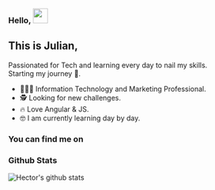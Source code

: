 

### Hello, <img src="https://raw.githubusercontent.com/MartinHeinz/MartinHeinz/master/wave.gif" width="30px">

## This is Julian, 

Passionated for Tech and learning every day to nail my skills. <br/>
Starting my journey 🚀.

- 👨🏻‍🎓 Information Technology and Marketing Professional.
- 🕵️ Looking for new challenges.
- 🔥 Love Angular & JS.
- 🤓 I am currently learning day by day.
     


### You can find me on


### Github Stats

![Hector's github stats](https://github-readme-stats.vercel.app/api?username=ProgrammerRomero&show_icons=true&theme=default)



<!--
**ProgrammerRomero/ProgrammerRomero** is a ✨ _special_ ✨ repository because its `README.md` (this file) appears on your GitHub profile.

